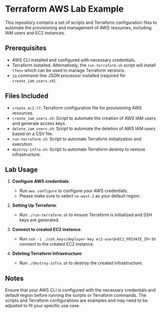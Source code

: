 # Terraform AWS Lab Example

This repository contains a set of scripts and Terraform configuration files to automate the provisioning and management of AWS resources, including IAM users and EC2 instances.

## Prerequisites

- AWS CLI installed and configured with necessary credentials.
- Terraform installed. Alternatively, the `run-terraform.sh` script will install `tfenv` which can be used to manage Terraform versions.
- `jq` command-line JSON processor installed (required for `create_iam_users.sh`).

## Files Included

- `create_ec2.tf`: Terraform configuration file for provisioning AWS resources.
- `create_iam_users.sh`: Script to automate the creation of AWS IAM users and generate access keys.
- `delete_iam_users.sh`: Script to automate the deletion of AWS IAM users based on a CSV file.
- `run-terraform.sh`: Script to automate Terraform initialization and execution.
- `destroy-infra.sh`: Script to automate Terraform destroy to remove infrastructure.

## Lab Usage

1. **Configure AWS credentials**:
    - Run `aws configure` to configure your AWS credentials.
    - Please make sure to select `us-west-2` as your default region.

2. **Setting Up Terraform**:
    - Run `./run-terraform.sh` to ensure Terraform is initialized and SSH keys are generated.

3. **Connect to created EC2 instance**:
    - Run `ssh -i ./ssh_keys/deployer-key ec2-user@<EC2_PRIVATE_IP>` to connect to the created EC2 instance.

3. **Deleting Terraform Infrastructure**:
    - Run `./destroy-infra.sh` to destroy the created infrastructure.

## Notes
Ensure that your AWS CLI is configured with the necessary credentials and default region before running the scripts or Terraform commands.
The scripts and Terraform configurations are examples and may need to be adjusted to fit your specific use case.
